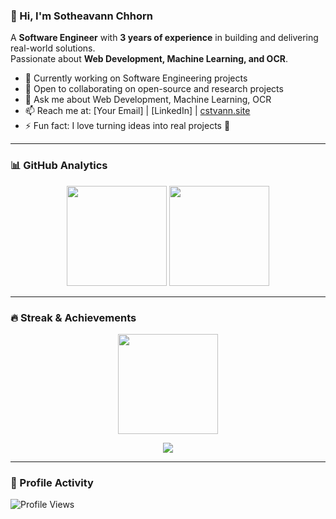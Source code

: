 ### 👋 Hi, I'm Sotheavann Chhorn  

A **Software Engineer** with **3 years of experience** in building and delivering real-world solutions.  
Passionate about **Web Development, Machine Learning, and OCR**.  

- 🔭 Currently working on Software Engineering projects  
- 👯 Open to collaborating on open-source and research projects  
- 💬 Ask me about Web Development, Machine Learning, OCR  
- 📫 Reach me at: [Your Email] | [LinkedIn] | [cstvann.site](https://www.cstvann.site)  
- ⚡ Fun fact: I love turning ideas into real projects 🚀  

---

### 📊 GitHub Analytics  

<p align="center">
  <img src="https://github-readme-stats.vercel.app/api?username=CSTVann&show_icons=true&theme=tokyonight" height="160"/>
  <img src="https://github-readme-stats.vercel.app/api/top-langs/?username=CSTVann&layout=compact&theme=tokyonight&hide=Jupyter%20Notebook,html,css" height="160"/>
</p>

---

### 🔥 Streak & Achievements  

<p align="center">
  <img src="https://streak-stats.demolab.com?user=CSTVann&theme=tokyonight&hide_border=false" height="160"/>
</p>

<p align="center">
  <img src="https://github-profile-trophy.vercel.app/?username=CSTVann&theme=tokyonight&column=7" />
</p>

---

### 👀 Profile Activity  

![Profile Views](https://komarev.com/ghpvc/?username=CSTVann&label=Profile%20views&color=0e75b6&style=flat)
